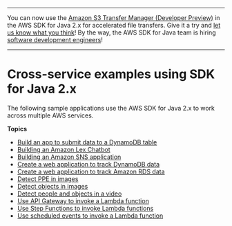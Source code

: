 --------

You can now use the [Amazon S3 Transfer Manager \(Developer Preview\)](https://bit.ly/2WQebiP) in the AWS SDK for Java 2\.x for accelerated file transfers\. Give it a try and [let us know what you think](https://bit.ly/3zT1YYM)\! By the way, the AWS SDK for Java team is hiring [software development engineers](https://github.com/aws/aws-sdk-java-v2/issues/3156)\!

--------

# Cross\-service examples using SDK for Java 2\.x<a name="java_code_examples_cross_service"></a>

The following sample applications use the AWS SDK for Java 2\.x to work across multiple AWS services\.

**Topics**
+ [Build an app to submit data to a DynamoDB table](cross_SubmitDataApp_java_topic.md)
+ [Building an Amazon Lex Chatbot](cross_LexChatbotLanguages_java_topic.md)
+ [Building an Amazon SNS application](cross_SnsPublishSubscription_java_topic.md)
+ [Create a web application to track DynamoDB data](cross_DynamoDBDataTracker_java_topic.md)
+ [Create a web application to track Amazon RDS data](cross_RDSDataTracker_java_topic.md)
+ [Detect PPE in images](cross_RekognitionPhotoAnalyzerPPE_java_topic.md)
+ [Detect objects in images](cross_RekognitionPhotoAnalyzer_java_topic.md)
+ [Detect people and objects in a video](cross_RekognitionVideoDetection_java_topic.md)
+ [Use API Gateway to invoke a Lambda function](cross_LambdaAPIGateway_java_topic.md)
+ [Use Step Functions to invoke Lambda functions](cross_ServerlessWorkflows_java_topic.md)
+ [Use scheduled events to invoke a Lambda function](cross_LambdaScheduledEvents_java_topic.md)